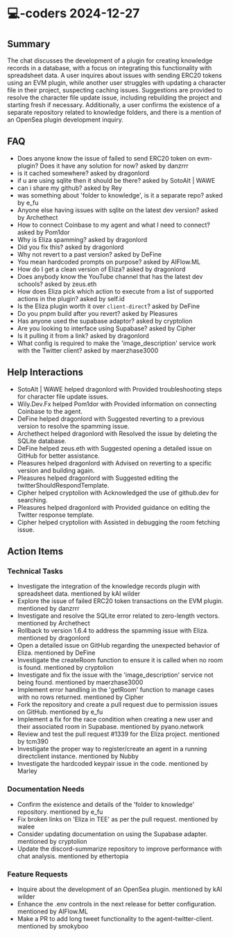 # 💻-coders 2024-12-27

## Summary
The chat discusses the development of a plugin for creating knowledge records in a database, with a focus on integrating this functionality with spreadsheet data. A user inquires about issues with sending ERC20 tokens using an EVM plugin, while another user struggles with updating a character file in their project, suspecting caching issues. Suggestions are provided to resolve the character file update issue, including rebuilding the project and starting fresh if necessary. Additionally, a user confirms the existence of a separate repository related to knowledge folders, and there is a mention of an OpenSea plugin development inquiry.

## FAQ
- Does anyone know the issue of failed to send ERC20 token on evm-plugin? Does it have any solution for now? asked by danzrrr
- is it cached somewhere? asked by dragonlord
- if u are using sqlite then it should be there? asked by SotoAlt | WAWE
- can i share my github? asked by Rey
- was something about 'folder to knowledge', is it a separate repo? asked by e_fu
- Anyone else having issues with sqlite on the latest dev version? asked by Archethect
- How to connect Coinbase to my agent and what I need to connect? asked by Pom1dor
- Why is Eliza spamming? asked by dragonlord
- Did you fix this? asked by dragonlord
- Why not revert to a past version? asked by DeFine
- You mean hardcoded prompts on purpose? asked by AIFlow.ML
- How do I get a clean version of Eliza? asked by dragonlord
- Does anybody know the YouTube channel that has the latest dev schools? asked by zeus.eth
- How does Eliza pick which action to execute from a list of supported actions in the plugin? asked by self.id
- Is the Eliza plugin worth it over `client-direct`? asked by DeFine
- Do you pnpm build after you revert? asked by Pleasures
- Has anyone used the supabase adaptor? asked by cryptolion
- Are you looking to interface using Supabase? asked by Cipher
- Is it pulling it from a link? asked by dragonlord
- What config is required to make the 'image_description' service work with the Twitter client? asked by maerzhase3000

## Help Interactions
- SotoAlt | WAWE helped dragonlord with Provided troubleshooting steps for character file update issues.
- Wily.Dev.Fx helped Pom1dor with Provided information on connecting Coinbase to the agent.
- DeFine helped dragonlord with Suggested reverting to a previous version to resolve the spamming issue.
- Archethect helped dragonlord with Resolved the issue by deleting the SQLite database.
- DeFine helped zeus.eth with Suggested opening a detailed issue on GitHub for better assistance.
- Pleasures helped dragonlord with Advised on reverting to a specific version and building again.
- Pleasures helped dragonlord with Suggested editing the twitterShouldRespondTemplate.
- Cipher helped cryptolion with Acknowledged the use of github.dev for searching.
- Pleasures helped dragonlord with Provided guidance on editing the Twitter response template.
- Cipher helped cryptolion with Assisted in debugging the room fetching issue.

## Action Items

### Technical Tasks
- Investigate the integration of the knowledge records plugin with spreadsheet data. mentioned by kAI wilder
- Explore the issue of failed ERC20 token transactions on the EVM plugin. mentioned by danzrrr
- Investigate and resolve the SQLite error related to zero-length vectors. mentioned by Archethect
- Rollback to version 1.6.4 to address the spamming issue with Eliza. mentioned by dragonlord
- Open a detailed issue on GitHub regarding the unexpected behavior of Eliza. mentioned by DeFine
- Investigate the createRoom function to ensure it is called when no room is found. mentioned by cryptolion
- Investigate and fix the issue with the 'image_description' service not being found. mentioned by maerzhase3000
- Implement error handling in the 'getRoom' function to manage cases with no rows returned. mentioned by Cipher
- Fork the repository and create a pull request due to permission issues on GitHub. mentioned by e_fu
- Implement a fix for the race condition when creating a new user and their associated room in Supabase. mentioned by pyano.network
- Review and test the pull request #1339 for the Eliza project. mentioned by tcm390
- Investigate the proper way to register/create an agent in a running directclient instance. mentioned by Nubby
- Investigate the hardcoded keypair issue in the code. mentioned by Marley

### Documentation Needs
- Confirm the existence and details of the 'folder to knowledge' repository. mentioned by e_fu
- Fix broken links on 'Eliza in TEE' as per the pull request. mentioned by walee
- Consider updating documentation on using the Supabase adapter. mentioned by cryptolion
- Update the discord-summarize repository to improve performance with chat analysis. mentioned by ethertopia

### Feature Requests
- Inquire about the development of an OpenSea plugin. mentioned by kAI wilder
- Enhance the .env controls in the next release for better configuration. mentioned by AIFlow.ML
- Make a PR to add long tweet functionality to the agent-twitter-client. mentioned by smokyboo